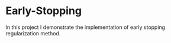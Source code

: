 # Early-Stopping
In this project I demonstrate the implementation of early stopping regularization method.
